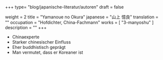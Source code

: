 +++
type= "blog/japanische-literatur/autoren"
draft = false

weight = 2
title = "Yamanoue no Okura"
japanese = "山上 憶良"
translation = ""
occupation = "Hofdichter, China-Fachmann"
works = [
  "3-manyoshu"
]
description = ""
+++

- Chinaexperte
- Starker chinesischer Einfluss
- Eher buddhistisch geprägt
- Man vermutet, dass er Koreaner ist
